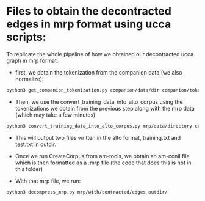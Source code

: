 # Files to obtain the decontracted edges in mrp format using ucca scripts:

To replicate the whole pipeline of how we obtained our decontracted ucca graph in mrp format:

- first, we obtain the tokenization from the companion data (we also normalize): 
 
 ```bash
 python3 get_companion_tokenization.py companion/data/dir companion/tokenization/dir
 ```

- Then, we use the convert_training_data_into_alto_corpus using the tokenizations we obtain from the previous step along with the mrp data (which may take a few minutes)

```bash
python3 convert_training_data_into_alto_corpus.py mrp/data/directory companion/tokenization/dir outdir/
```

- This will output two files written in the alto format, training.txt and test.txt in outdir. 

- Once we run CreateCorpus from am-tools, we obtain an am-conll file which is then formatted as a .mrp file (the code that does this is not in this folder)

- With that mrp file, we run: 

```bash
python3 decompress_mrp.py mrp/with/contracted/edges outdir/
```

